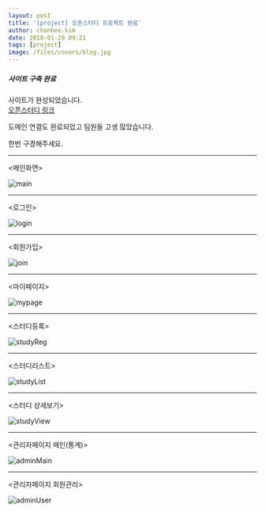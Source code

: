 ```yaml
---
layout: post
title: '[project] 오픈스터디 프로젝트 완료'
author: chanhee.kim
date: 2018-01-29 09:21
tags: [project]
image: /files/covers/blog.jpg
---
```


##### 사이트 구축 완료

사이트가 완성되었습니다.<br>
<a href="http://www.open.study.xyz">오픈스터디 링크</a>

도메인 연결도 완료되었고 팀원들 고생 많았습니다.

한번 구경해주세요.

---

<메인화면>

<img src="{{ site.baseurl }}/assets/images/project_main.PNG" alt="main">

---

<로그인>

<img src="{{ site.baseurl }}/assets/images/project_login.PNG" alt="login">

---

<회원가입>

<img src="{{ site.baseurl }}/assets/images/project_join.PNG" alt="join">

---

<마이페이지>

<img src="{{ site.baseurl }}/assets/images/project_mypage.PNG" alt="mypage">

---

<스터디등록>

<img src="{{ site.baseurl }}/assets/images/project_studyReg.PNG" alt="studyReg">

---

<스터디리스트>

<img src="{{ site.baseurl }}/assets/images/project_studyList.PNG" alt="studyList">

---

<스터디 상세보기>

<img src="{{ site.baseurl }}/assets/images/project_studyView.PNG" alt="studyView">

---

<관리자페이지 메인(통계)>

<img src="{{ site.baseurl }}/assets/images/project_admin1.PNG" alt="adminMain">

---

<관리자페이지 회원관리>

<img src="{{ site.baseurl }}/assets/images/project_admin2.PNG" alt="adminUser">
